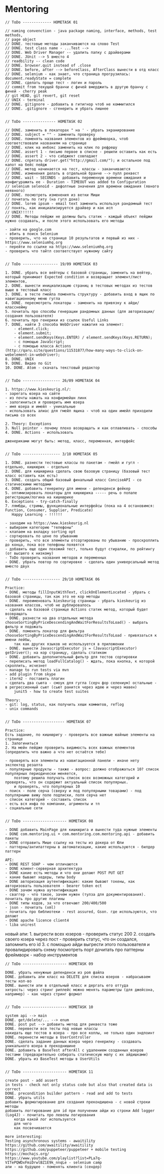# Mentoring

    // ToDo ------------- HOMETASK 01

    // naming convenction - java package naming, interface, methods, test methods,
    // page object
    // DONE. тестовые методы заканчиваются на слово Test
    // DONE. test class name - ...Test -->
    // DONE. Web Driver Manager -- удалить папку с драйверами
    // DONE. JUnit --> 5 вместо 4
    // readbility -- clean code
    // DONE. browser.quit instead of .close
    // DONE. before, after --> beforeClass, AfterClass вынести в отд класс
    // DONE. selenium - как знает, что страница прогрузилась: document.readyState = complete
    // DONE. сделать проще тест - логин и пароль
    // commit from текущей бранчи с фичей вмерджить в другую бранчу с фичей - cherry peak
    // git HEAD, git revert, git reset
    // UNIX - terminal
    // DONE. gitignore - добавить в гитигнор чтоб не коммитился
    // DONE. .gitignore - сгенерить и убрать лишнее


    // ToDo --------------- HOMETASK 02

    // DONE. заменить в локаторах " на ' - убрать экранирование
    // DONE. subject = "" - заменить проверку
    // DONE. поменять названия элементов из фреймворка, чтоб соответствовали названиям на странице
    // DONE. клик на инбокс заменить на клик по рефрешу
    // DONE. assert 1 - письмо первое в списке - решили оставить как есть
    // DONE. assert 2 - что сабджект совпадает
    // DONE. спрятать driver.get("http://gmail.com/"); и остальное под капот на бейс пейдж
    // DONE. метод начинается на тест, классы - заканчиваются
    // DONE. изменения делать в отдельной бранче --> пулл реквест
    // DONE. wait - SECONDS - добавить переменную времени ожидания и конфигуражить ее - Duration - TIMEOUT was added to Configuration
    // selenium selenoid - дефолтные значения для времени ожидания (явного неявного)
    // DONE. посмотреть изменения из ветки Миши
    // почитать по гиту (на гугл доке)
    // DONE. lorem ipsum - email text заменить используя рандомный тест
    // понять, как инициализируется драйвер и как исп
    // UNIX!!!!!!
    // DONE. Методы пейджи не должны быть статик - каждый объект пейджи нужно создавать, и после этого использовать его методы

    - зайти на google.com
    - вбить в поиск Selenium
    - проверить, что на странице 10 результатов и первый из них - https://www.seleniumhq.org
    - перейти по ссылке на https://www.seleniumhq.org
    - проверить что тайтл соответствует нужному сайту


    // ToDo ---------------- 19/09 HOMETASK 03

    1. DONE. убрать все вейтеры с базовой страницы, заменить на вейтер, который принимает Expected condition и возвращает элемент/лист элементов,
    2. DONE. вынести инициализацию страниц в тестовых методах из тестов выше в тестовый класс
    3. DONE. в тесте гмейла поменять структуру - добавить вход в ящик по навигационному меню гугла
    4. DONE. пересмотреть локаторы - заменить на привязку к айди/класснейму
    5. почитать про способы генерации рандомных данных (для авторизации/создания пользователя)
    6. почитать про генерики из ссылок Useful Links
    7. DONE. найти 3 способа WebDriver нажатия на элемент:
        - element.click;
        - element.submit;
        - element.sendKeys(Keys.ENTER) / element.sendKeys(Keys.RETURN);
        - с помощью JavaScript;
        - с помощью класса Actions (http://qaru.site/questions/11531877/how-many-ways-to-click-on-webelement-in-webdriver);
    8. DONE. UNIX
    9. DONE. Видео по Git
    10. DONE. Atom - скачать текстовый редактор


    // ToDo ----------------- 26/09 HOMETASK 04

    1. https://www.kieskeurig.nl/:
    - зарегать юзера на сайте
    - из почты нажать на конфирмейшн линк
    - залогиниться и проверить имя юзера
    - имя юзера и имейл - уникальныe
    - использовать алиас для гмейл ящика - чтоб на один имейл приходили письма со всех

    2. Theory: Exceptions
    3. Null pointer - почему плохо возвращать и как отлавливать - способы
    4. DONE. Actions - использовать

    дженериками могут быть: метод, класс, переменная, интерфейс


    // ToDo ----------------- 3/10 HOMETASK 05

    1. DONE. разнести тестовые классы по пакетам - гмейл и гугл - отдельно, кишкюрик - отдельно
    2. DONE. для кишкюрика сделать свою базовую страницу (базовый тест класс оставить как есть)
    3. DONE. создать общий базовый финальный класс ConciseAPI - со статическими методами
    4. DONE. добавить генерилку для имени - депенденси фейкер
    5. оптимизировать локаторы для кишкюрика ----- речь о попапе регистрации/логина на кишкюрике
    6. Exceptions - try-catch-finally
    7. лямбды, стримы, функциональные интерфейсы (пока на 4 остановимся: Function, Consumer, Supplier, Predicate)
       Happy Learning - !!!!!!

    - заходим на https://www.kieskeurig.nl
    - выбираем категорию "телефоны"
    - клапаем на вкладку sorting opt
    - сортировать по цене по убыванию
    - проверить, что все элементы отсортированы по убыванию - проскроллить до конца, пока все телефоны появятся
    - добавить еще один похожий тест, только будут стиралки, по рейтингу (от высшего к низкому)
    - ToDo проверить названия методов и переменных
    - DONE. убрать повтор по сортировке - сделать один универсальный метод вместо двух


    // ToDo ----------------- 29/10 HOMETASK 06

    Practice:
    - DONE. методы fillInputWithText, clickOnElementLocated - убрать с базовой страницы, так как это не кор методы
    - DONE. переименовать kieskeurig страницы - убрать kieskeurig из названия классов, чтоб не дублировалось
    - сделать на базовой странице Actions статик метод, который будет возвращать
    - DONE. разнести на два отдельных метода chooseSortingByPriceDescendingAndWaitForResultsToLoad() - выбрать фильтр и подожать
    - DONE. поменять локатор для фильтра chooseSortingByPriceDescendingAndWaitForResultsToLoad - привязаться к имени лейбы,
        так как других языков не используется в приложении
    - DONE. вынести JavascriptExecutor js = (JavascriptExecutor) getDriver(); на кор страницу, сделать статиком
    - DONE. добавить дополнительный фильтр для тестов сортировки
    - переписать метод loadFullCatalog() - ждать, пока кнопка, к которой скроллить, исчезнет
    - manage to run tests via mvn
    - add plugin from skype
    - iterm2 - поставить плагин
    - сделать два сьюта - смоук для гугла (серч фор селениум) остальные - в регрессионный сьют (сьют ранится через идею и через мавен)
        junit5 - how to create test suites

    Theory:
    - git: log, status, как получить хеши коммитов, reflog
    - unix commands


    // ToDo ------------------- HOMETASK 07

    Practice:
    Есть задание, по кишкюригу - проверить все важные юайные элементы на странице
    1. Залогиниться
    2. На мейн пейдже проверить видимость всех важных елементов
    (определить что важно а что нет остаётся тебе)

    - проверять все элементы из навигационной панели - иначе нету экспектед резалта
    - популярные продукты - также - вопрос: должно отображаться 10? список популярных периодически меняется,
        поэтому решила получать список всех возможных категорий и проверять, что он содержит актуальный список популярных.
        и проверять, что популярных 10
    - поиск - поле серча (сверху и под популярными товарами) - под популярными вижу поле подписки, поля серча нет
    - список категорий - составить список
    - есть вся инфа по компании, агрименты и тп
    - социальные сети


    // ToDo -------------------- HOMETASK 08

    - DONE добавить MainPage для кишкюрига и вынести туда нужные элементы
    - DONE com.mentoring.ui + com.mentoring.com.mentoring.api - добавить пакеты
    - DONE отправить Мише ссылку на тесты из докера от Юли
    - паттерны/антипаттерны в автоматизации, какие используются - билдер паттерн

    API:
    - DONE REST SOAP - чем отличаются
    - DONE клиент-серверная архитектура
    - DONE какие есть методы и что они делают POST PUT GET
    - какие бывают хедеры, типы body
    - DONE авторизация аутентификация: какие бывают токены, как авторизовать пользователя - bearer token ect
    - DONE зачем нужна аутентификация
    - сваггер - что такое, зачем нужен (тулза для документирования). почитать про другие плагины
    - DONE типы кодов, за что отвечают 200/400/500
    - json - почитать (xml)
    - почитать про библиотеки - rest assured, Gson. где используются, что делают
    - DONE apache licence client4
    - liba unirest

новый апи:
    1. выгрести всех юзеров - проверить статус 200
    2. создать своего юзера через пост - проверить статус, что он создался, запомнить его id
    3. с помощью айди выгрести этого пользователя и провалидировать схему
    посмотреть порт
    дочитать про паттерны
    фреймворк - набор инструментов


    // ToDo -------------------- HOMETASK 09

    DONE. убрать ненужные депенденси из pom файла
    DONE. добавить апи класс на DELETE для списка юзеров - набрасываем тесты кол-во
    DONE. вынести апи в отдельный класс и дергать его оттуда
    хитрость: через стринг риплейс можно менять параметры (для джейсона, например) - как через стринг формат


    // ToDo -------------------- HOMETASK 10

    system api --> main
    DONE. get/delete/... --> enum
    DONE. post put --> добавить метод для риквеста тоже
    DONE. перевести все тесты под новые классы
    накидать еще тестов в юзера - про все коллы, не только один эндпоинт
    DONE. перенести методы в UserController
    DONE. сделать задание данных юзера через генерилку - создавать уникального юзера в прекоднишине
    DONE. добавить в BaseTest afterAll с удалением созданных юзеров тестами (предварительно собирать статическую мапу с их айдишками)
    DONE. убрать из BaseTest методы в UserUtils


    // ToDo -------------------- HOMETASK 11

    create post - add assert
    in tests - check not only status code but also that created data is correct
    DONE. precondition builder pattern - read and add to tests
    DONE. убрать utils
    добавить форматирование для создания прекондишена - с новой строки методы
    добавить логгирование для id при получении айди из строки Add logger (Log4J) - почитать про левелы логирования
        когда какой лог используется
        для чего
        как посвечивается

    more interesting:
    Testing asynchronous systems - awaitility https://github.com/awaitility/awaitility
    https://github.com/puppeteer/puppeteer + mobile testing
    https://mochajs.org/
    https://www.youtube.com/playlist?list=PLa7q-VITePQWDxFmiDrwlBZ1E9k_nnqLe - selenium camp
    апи - на будущее - поменять клиента (сендер)
